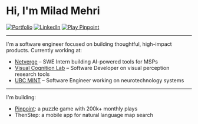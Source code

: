 # Hi, I'm Milad Mehri

[![Portfolio](https://img.shields.io/badge/Website-milad--mehri.github.io-0A66C2?style=for-the-badge&logo=googlechrome&logoColor=white)](https://milad-mehri.github.io/)
[![LinkedIn](https://img.shields.io/badge/Connect-Linkedin-0A66C2?style=for-the-badge&logo=linkedin&logoColor=white)](https://www.linkedin.com/in/milad-mehri/)
[![Play Pinpoint](https://img.shields.io/badge/Play_Pinpoint-200k%2B_Monthly_Plays-orange?style=for-the-badge&logo=joomla&logoColor=white)](https://playpinpoint.co/)

---

I'm a software engineer focused on building thoughtful, high-impact products. Currently working at:

- [Netverge](https://www.netverge.com/) – SWE Intern building AI-powered tools for MSPs  
- [Visual Cognition Lab](https://www.viscoglab.psych.ubc.ca/) – Software Developer on visual perception research tools  
- [UBC MINT](https://ubcmint.github.io/) – Software Engineer working on neurotechnology systems  

---

I'm building:

- [Pinpoint](https://playpinpoint.co/): a puzzle game with 200k+ monthly plays  
- ThenStep: a mobile app for natural language map search
